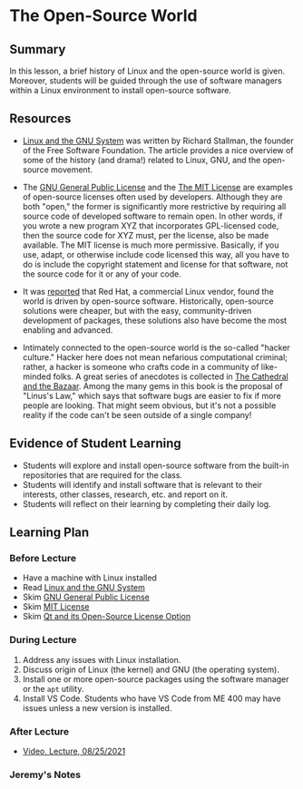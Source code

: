 
# The Open-Source World                                                                    

## Summary

In this lesson, a brief history of Linux and the open-source world is given.
Moreover, students will be guided through the use of software managers within
a Linux environment to install open-source software.

## Resources

- [Linux and the GNU System](https://www.gnu.org/gnu/linux-and-gnu.html) was
written by Richard Stallman, the founder of the Free Software Foundation.
The article provides a nice overview of some of the history (and drama!)
related to Linux, GNU, and the open-source movement.

- The [GNU General Public License](https://www.gnu.org/licenses/gpl-3.0.html)
and the [The MIT License](https://opensource.org/licenses/MIT) are examples
of open-source licenses often used by developers.  Although they are both
"open," the former is significantly more restrictive by requiring all source
code of developed software to remain open.  In other words, if you wrote a
new program XYZ that incorporates GPL-licensed code, then the source
code for XYZ must, per the license, also be made available.  The MIT license
is much more permissive.  Basically, if you use, adapt, or otherwise include
code licensed this way, all you have to do is include the copyright statement
and license for that software, not the source code for it or any of your
code.

- It was [reported](https://www.zdnet.com/article/red-hat-survey-finds-were-living-in-an-open-source-world/) that
Red Hat, a commercial Linux vendor, found the
world is driven by open-source software.  Historically, open-source solutions
were cheaper, but with the easy, community-driven development of packages,
these solutions also have become the most enabling and advanced.

- Intimately connected to the open-source world is the so-called "hacker culture."
Hacker here does not mean nefarious computational criminal; rather, a hacker
is someone who crafts code in a community of like-minded folks.  A great
series of anecdotes is collected
in [The Cathedral and the Bazaar](http://www.catb.org/~esr/writings/cathedral-bazaar/).
Among the many gems in this book is the proposal of "Linus's Law," which
says that software bugs are easier to fix if more people are looking.
That might seem obvious, but it's not a possible reality if the code can't
be seen outside of a single company!


##  Evidence of Student Learning

  - Students will explore and install open-source software from the
    built-in repositories that are required for the class.
  - Students will identify and install software that is relevant to
    their interests, other classes, research, etc. and report on it.
  - Students will reflect on their learning by completing their daily log.


## Learning Plan

### Before Lecture 

  - Have a machine with Linux installed
  - Read [Linux and the GNU System](https://www.gnu.org/gnu/about-gnu.html)
  - Skim [GNU General Public License](https://www.gnu.org/licenses/gpl-3.0.html)
  - Skim [MIT License](https://opensource.org/licenses/MIT)
  - Skim [Qt and its Open-Source License Option](https://www.qt.io/licensing/open-source-lgpl-obligations)

### During Lecture

  1. Address any issues with Linux installation.
  2. Discuss origin of Linux (the kernel) and GNU (the operating system).
  3. Install one or more open-source packages using the software manager or
     the `apt` utility.
  4. Install VS Code.  Students who have VS Code from ME 400 may have issues
     unless a new version is installed.   

### After Lecture

 - [Video, Lecture, 08/25/2021](https://mediasite.k-state.edu/mediasite/Play/750c3a622d2b4bbaa1ce915caea14a531d)


### Jeremy's Notes
